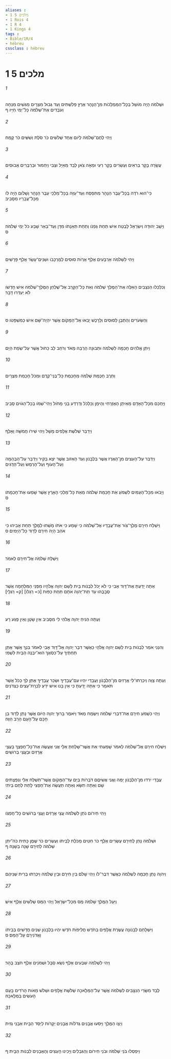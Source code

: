 ```yaml
---
aliases : 
- 1 מלכים 5
- 1 Rois 4
- 1 R 4
- 1 Kings 4
tags : 
- Bible/1R/4
- hébreu
cssclass : hébreu
---
```


# 1 מלכים 5

###### 1
וּשְׁלֹמֹה הָיָה מֹושֵׁל בְּכָל־הַמַּמְלָכֹות מִן־הַנָּהָר אֶרֶץ פְּלִשְׁתִּים וְעַד גְּבוּל מִצְרָיִם מַגִּשִׁים מִנְחָה וְעֹבְדִים אֶת־שְׁלֹמֹה כָּל־יְמֵי חַיָּיו׃ ף
###### 2
וַיְהִי לֶחֶם־שְׁלֹמֹה לְיֹום אֶחָד שְׁלֹשִׁים כֹּר סֹלֶת וְשִׁשִּׁים כֹּר קָמַח׃
###### 3
עֲשָׂרָה בָקָר בְּרִאִים וְעֶשְׂרִים בָּקָר רְעִי וּמֵאָה צֹאן לְבַד מֵאַיָּל וּצְבִי וְיַחְמוּר וּבַרְבֻּרִים אֲבוּסִים׃
###### 4
כִּי־הוּא רֹדֶה בְּכָל־עֵבֶר הַנָּהָר מִתִּפְסַח וְעַד־עַזָּה בְּכָל־מַלְכֵי עֵבֶר הַנָּהָר וְשָׁלֹום הָיָה לֹו מִכָּל־עֲבָרָיו מִסָּבִיב׃
###### 5
וַיֵּשֶׁב יְהוּדָה וְיִשְׂרָאֵל לָבֶטַח אִישׁ תַּחַת גַּפְנֹו וְתַחַת תְּאֵנָתֹו מִדָּן וְעַד־בְּאֵר שָׁבַע כֹּל יְמֵי שְׁלֹמֹה׃ ס
###### 6
וַיְהִי לִשְׁלֹמֹה אַרְבָּעִים אֶלֶף אֻרְוֹת סוּסִים לְמֶרְכָּבֹו וּשְׁנֵים־עָשָׂר אֶלֶף פָּרָשִׁים׃
###### 7
וְכִלְכְּלוּ הַנִּצָּבִים הָאֵלֶּה אֶת־הַמֶּלֶךְ שְׁלֹמֹה וְאֵת כָּל־הַקָּרֵב אֶל־שֻׁלְחַן הַמֶּלֶךְ־שְׁלֹמֹה אִישׁ חָדְשֹׁו לֹא יְעַדְּרוּ דָּבָר׃
###### 8
וְהַשְּׂעֹרִים וְהַתֶּבֶן לַסּוּסִים וְלָרָכֶשׁ יָבִאוּ אֶל־הַמָּקֹום אֲשֶׁר יִהְיֶה־שָּׁם אִישׁ כְּמִשְׁפָּטֹו׃ ס
###### 9
וַיִּתֵּן אֱלֹהִים חָכְמָה לִשְׁלֹמֹה וּתְבוּנָה הַרְבֵּה מְאֹד וְרֹחַב לֵב כַּחֹול אֲשֶׁר עַל־שְׂפַת הַיָּם׃
###### 10
וַתֵּרֶב חָכְמַת שְׁלֹמֹה מֵחָכְמַת כָּל־בְּנֵי־קֶדֶם וּמִכֹּל חָכְמַת מִצְרָיִם׃
###### 11
וַיֶּחְכַּם מִכָּל־הָאָדָם מֵאֵיתָן הָאֶזְרָחִי וְהֵימָן וְכַלְכֹּל וְדַרְדַּע בְּנֵי מָחֹול וַיְהִי־שְׁמֹו בְכָל־הַגֹּויִם סָבִיב׃
###### 12
וַיְדַבֵּר שְׁלֹשֶׁת אֲלָפִים מָשָׁל וַיְהִי שִׁירֹו חֲמִשָּׁה וָאָלֶף׃
###### 13
וַיְדַבֵּר עַל־הָעֵצִים מִן־הָאֶרֶז אֲשֶׁר בַּלְּבָנֹון וְעַד הָאֵזֹוב אֲשֶׁר יֹצֵא בַּקִּיר וַיְדַבֵּר עַל־הַבְּהֵמָה וְעַל־הָעֹוף וְעַל־הָרֶמֶשׂ וְעַל־הַדָּגִים׃
###### 14
וַיָּבֹאוּ מִכָּל־הָעַמִּים לִשְׁמֹעַ אֵת חָכְמַת שְׁלֹמֹה מֵאֵת כָּל־מַלְכֵי הָאָרֶץ אֲשֶׁר שָׁמְעוּ אֶת־חָכְמָתֹו׃ ס
###### 15
וַיִּשְׁלַח חִירָם מֶלֶךְ־צֹור אֶת־עֲבָדָיו אֶל־שְׁלֹמֹה כִּי שָׁמַע כִּי אֹתֹו מָשְׁחוּ לְמֶלֶךְ תַּחַת אָבִיהוּ כִּי אֹהֵב הָיָה חִירָם לְדָוִד כָּל־הַיָּמִים׃ ס
###### 16
וַיִּשְׁלַח שְׁלֹמֹה אֶל־חִירָם לֵאמֹר׃
###### 17
אַתָּה יָדַעְתָּ אֶת־דָּוִד אָבִי כִּי לֹא יָכֹל לִבְנֹות בַּיִת לְשֵׁם יְהוָה אֱלֹהָיו מִפְּנֵי הַמִּלְחָמָה אֲשֶׁר סְבָבֻהוּ עַד תֵּת־יְהוָה אֹתָם תַּחַת כַּפֹּות [כ= רַגְלֹו] [ק= רַגְלָי]׃
###### 18
וְעַתָּה הֵנִיחַ יְהוָה אֱלֹהַי לִי מִסָּבִיב אֵין שָׂטָן וְאֵין פֶּגַע רָע׃
###### 19
וְהִנְנִי אֹמֵר לִבְנֹות בַּיִת לְשֵׁם יְהוָה אֱלֹהָי כַּאֲשֶׁר דִּבֶּר יְהוָה אֶל־דָּוִד אָבִי לֵאמֹר בִּנְךָ אֲשֶׁר אֶתֵּן תַּחְתֶּיךָ עַל־כִּסְאֶךָ הוּא־יִבְנֶה הַבַּיִת לִשְׁמִי׃
###### 20
וְעַתָּה צַוֵּה וְיִכְרְתוּ־לִי אֲרָזִים מִן־הַלְּבָנֹון וַעֲבָדַי יִהְיוּ עִם־עֲבָדֶיךָ וּשְׂכַר עֲבָדֶיךָ אֶתֵּן לְךָ כְּכֹל אֲשֶׁר תֹּאמֵר כִּי אַתָּה יָדַעְתָּ כִּי אֵין בָּנוּ אִישׁ יֹדֵעַ לִכְרָת־עֵצִים כַּצִּדֹנִים׃
###### 21
וַיְהִי כִּשְׁמֹעַ חִירָם אֶת־דִּבְרֵי שְׁלֹמֹה וַיִּשְׂמַח מְאֹד וַיֹּאמֶר בָּרוּךְ יְהוָה הַיֹּום אֲשֶׁר נָתַן לְדָוִד בֵּן חָכָם עַל־הָעָם הָרָב הַזֶּה׃
###### 22
וַיִּשְׁלַח חִירָם אֶל־שְׁלֹמֹה לֵאמֹר שָׁמַעְתִּי אֵת אֲשֶׁר־שָׁלַחְתָּ אֵלָי אֲנִי אֶעֱשֶׂה אֶת־כָּל־חֶפְצְךָ בַּעֲצֵי אֲרָזִים וּבַעֲצֵי בְרֹושִׁים׃
###### 23
עֲבָדַי יֹרִדוּ מִן־הַלְּבָנֹון יָמָּה וַאֲנִי אֲשִׂיםֵם דֹּבְרֹות בַּיָּם עַד־הַמָּקֹום אֲשֶׁר־תִּשְׁלַח אֵלַי וְנִפַּצְתִּים שָׁם וְאַתָּה תִשָּׂא וְאַתָּה תַּעֲשֶׂה אֶת־חֶפְצִי לָתֵת לֶחֶם בֵּיתִי׃
###### 24
וַיְהִי חִירֹום נֹתֵן לִשְׁלֹמֹה עֲצֵי אֲרָזִים וַעֲצֵי בְרֹושִׁים כָּל־חֶפְצֹו׃
###### 25
וּשְׁלֹמֹה נָתַן לְחִירָם עֶשְׂרִים אֶלֶף כֹּר חִטִּים מַכֹּלֶת לְבֵיתֹו וְעֶשְׂרִים כֹּר שֶׁמֶן כָּתִית כֹּה־יִתֵּן שְׁלֹמֹה לְחִירָם שָׁנָה בְשָׁנָה׃ ף
###### 26
וַיהוָה נָתַן חָכְמָה לִשְׁלֹמֹה כַּאֲשֶׁר דִּבֶּר־לֹו וַיְהִי שָׁלֹם בֵּין חִירָם וּבֵין שְׁלֹמֹה וַיִּכְרְתוּ בְרִית שְׁנֵיהֶם׃
###### 27
וַיַּעַל הַמֶּלֶךְ שְׁלֹמֹה מַס מִכָּל־יִשְׂרָאֵל וַיְהִי הַמַּס שְׁלֹשִׁים אֶלֶף אִישׁ׃
###### 28
וַיִּשְׁלָחֵם לְבָנֹונָה עֲשֶׂרֶת אֲלָפִים בַּחֹדֶשׁ חֲלִיפֹות חֹדֶשׁ יִהְיוּ בַלְּבָנֹון שְׁנַיִם חֳדָשִׁים בְּבֵיתֹו וַאֲדֹנִירָם עַל־הַמַּס׃ ס
###### 29
וַיְהִי לִשְׁלֹמֹה שִׁבְעִים אֶלֶף נֹשֵׂא סַבָּל וּשְׁמֹנִים אֶלֶף חֹצֵב בָּהָר׃
###### 30
לְבַד מִשָּׂרֵי הַנִּצָּבִים לִשְׁלֹמֹה אֲשֶׁר עַל־הַמְּלָאכָה שְׁלֹשֶׁת אֲלָפִים וּשְׁלֹשׁ מֵאֹות הָרֹדִים בָּעָם הָעֹשִׂים בַּמְּלָאכָה׃
###### 31
וַיְצַו הַמֶּלֶךְ וַיַּסִּעוּ אֲבָנִים גְּדֹלֹות אֲבָנִים יְקָרֹות לְיַסֵּד הַבָּיִת אַבְנֵי גָזִית׃
###### 32
וַיִּפְסְלוּ בֹּנֵי שְׁלֹמֹה וּבֹנֵי חִירֹום וְהַגִּבְלִים וַיָּכִינוּ הָעֵצִים וְהָאֲבָנִים לִבְנֹות הַבָּיִת׃ ף
